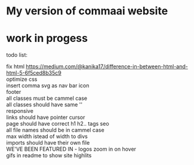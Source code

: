 # My version of commaai website

# work in progess

todo list: 

fix html https://medium.com/@kanika17/difference-in-between-html-and-html-5-6f5ced8b35c9 <br>
optimize css  <br>
insert comma svg as nav bar icon  <br>
footer  <br>
all classes must be cammel case  <br>
all classes should have same ''  <br>
responsive  <br>
links should have pointer cursor  <br>
page should have correct h1 h2.. tags  seo  <br>
all file names should be in cammel case  <br>
max width istead of width to divs  <br>
imports should have their own file  <br>
WE'VE BEEN FEATURED IN - logos zoom in on hover  <br>
gifs in readme to show site highlits  <br>